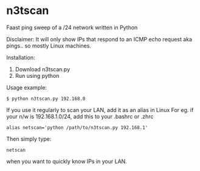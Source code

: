 # n3tscan
Faast ping sweep of a /24 network written in Python

Disclaimer: It will only show IPs that respond to an ICMP echo request aka pings.. so mostly Linux machines.

Installation:
1. Download n3tscan.py
2. Run using python

Usage example: 

`$ python n3tscan.py 192.168.0`

If you use it regularly to scan your LAN, add it as an alias in Linux 
For eg. if your n/w is 192.168.1.0/24, add this to your .bashrc or .zhrc

`alias netscan='python /path/to/n3tscan.py 192.168.1'`

Then simply type:

`netscan`

when you want to quickly know IPs in your LAN.
